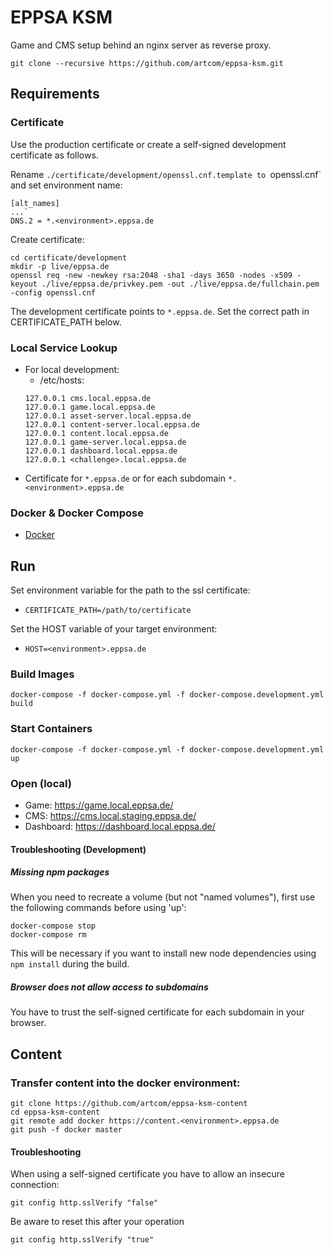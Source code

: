 # EPPSA KSM

Game and CMS setup behind an nginx server as reverse proxy.

`git clone --recursive https://github.com/artcom/eppsa-ksm.git`

## Requirements

### Certificate
Use the production certificate or create a self-signed development certificate as follows.

Rename `./certificate/development/openssl.cnf.template to `openssl.cnf` and set environment name:

```
[alt_names]
...`
DNS.2 = *.<environment>.eppsa.de
```

Create certificate:

```
cd certificate/development
mkdir -p live/eppsa.de
openssl req -new -newkey rsa:2048 -sha1 -days 3650 -nodes -x509 -keyout ./live/eppsa.de/privkey.pem -out ./live/eppsa.de/fullchain.pem -config openssl.cnf
```

The development certificate points to `*.eppsa.de`. Set the correct path in CERTIFICATE_PATH below.

### Local Service Lookup
  * For local development:
    * /etc/hosts:
    ```
    127.0.0.1 cms.local.eppsa.de
    127.0.0.1 game.local.eppsa.de
    127.0.0.1 asset-server.local.eppsa.de
    127.0.0.1 content-server.local.eppsa.de
    127.0.0.1 content.local.eppsa.de
    127.0.0.1 game-server.local.eppsa.de
    127.0.0.1 dashboard.local.eppsa.de
    127.0.0.1 <challenge>.local.eppsa.de
    ```
  * Certificate for `*.eppsa.de` or for each subdomain `*.<environment>.eppsa.de`

### Docker & Docker Compose
  * [Docker](https://docs.docker.com/install/)

## Run
Set environment variable for the path to the ssl certificate:
  * `CERTIFICATE_PATH=/path/to/certificate`

Set the HOST variable of your target environment:
  * `HOST=<environment>.eppsa.de`

### Build Images
`docker-compose -f docker-compose.yml -f docker-compose.development.yml build`

### Start Containers
`docker-compose -f docker-compose.yml -f docker-compose.development.yml up`

### Open (local)
* Game: https://game.local.eppsa.de/
* CMS: https://cms.local.staging.eppsa.de/
* Dashboard: https://dashboard.local.eppsa.de/

#### Troubleshooting (Development)

##### Missing npm packages
When you need to recreate a volume (but not "named volumes"), first use the following commands before using 'up':
```
docker-compose stop
docker-compose rm
```
This will be necessary if you want to install new node dependencies using `npm install` during the build.

##### Browser does not allow access to subdomains
You have to trust the self-signed certificate for each subdomain in your browser.

## Content

### Transfer content into the docker environment:

```
git clone https://github.com/artcom/eppsa-ksm-content
cd eppsa-ksm-content
git remote add docker https://content.<environment>.eppsa.de
git push -f docker master
```

#### Troubleshooting

When using a self-signed certificate you have to allow an insecure connection:

`git config http.sslVerify "false"`

Be aware to reset this after your operation

`git config http.sslVerify "true"`
